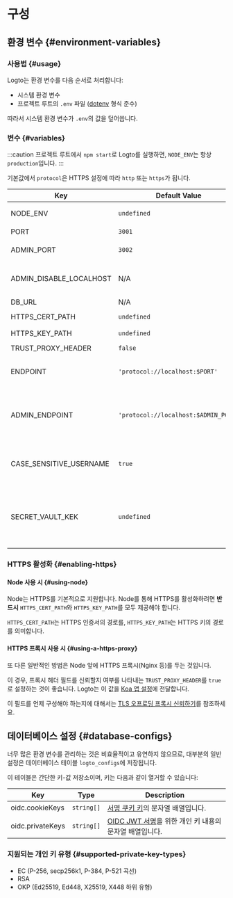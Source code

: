 # 구성

## 환경 변수 {#environment-variables}

### 사용법 {#usage}

Logto는 환경 변수를 다음 순서로 처리합니다:

- 시스템 환경 변수
- 프로젝트 루트의 `.env` 파일 ([dotenv](https://github.com/motdotla/dotenv#readme) 형식 준수)

따라서 시스템 환경 변수가 `.env`의 값을 덮어씁니다.

### 변수 {#variables}

:::caution
프로젝트 루트에서 `npm start`로 Logto를 실행하면, `NODE_ENV`는 항상 `production`입니다.
:::

기본값에서 `protocol`은 HTTPS 설정에 따라 `http` 또는 `https`가 됩니다.

| Key                     | Default Value                        | Type                                                     | Description                                                                                                                                                                                                                                                                      |
| ----------------------- | ------------------------------------ | -------------------------------------------------------- | -------------------------------------------------------------------------------------------------------------------------------------------------------------------------------------------------------------------------------------------------------------------------------- |
| NODE_ENV                | `undefined`                          | <code>'production' &#124; 'test' &#124; undefined</code> | Logto가 실행되는 환경의 종류입니다.                                                                                                                                                                                                                                              |
| PORT                    | `3001`                               | `number`                                                 | Logto가 수신 대기하는 로컬 포트입니다.                                                                                                                                                                                                                                           |
| ADMIN_PORT              | `3002`                               | `number`                                                 | Logto 관리 콘솔이 수신 대기하는 로컬 포트입니다.                                                                                                                                                                                                                                 |
| ADMIN_DISABLE_LOCALHOST | N/A                                  | <code>string &#124; boolean &#124; number</code>         | 관리 콘솔 포트를 비활성화하려면 `1` 또는 `true`로 설정하세요. `ADMIN_ENDPOINT`가 설정되지 않은 경우, 관리 콘솔이 완전히 비활성화됩니다.                                                                                                                                          |
| DB_URL                  | N/A                                  | `string`                                                 | Logto 데이터베이스용 [Postgres DSN](https://www.postgresql.org/docs/14/libpq-connect.html#id-1.7.3.8.3.6)입니다.                                                                                                                                                                 |
| HTTPS_CERT_PATH         | `undefined`                          | <code>string &#124; undefined</code>                     | 자세한 내용은 [HTTPS 활성화](#enabling-https)를 참조하세요.                                                                                                                                                                                                                      |
| HTTPS_KEY_PATH          | `undefined`                          | <code>string &#124; undefined</code>                     | 위와 동일합니다.                                                                                                                                                                                                                                                                 |
| TRUST_PROXY_HEADER      | `false`                              | `boolean`                                                | 위와 동일합니다.                                                                                                                                                                                                                                                                 |
| ENDPOINT                | `'protocol://localhost:$PORT'`       | `string`                                                 | 온라인 테스트 또는 프로덕션을 위해 커스텀 도메인으로 URL을 지정할 수 있습니다. 이 값은 [OIDC 발급자 식별자](https://openid.net/specs/openid-connect-core-1_0.html#IssuerIdentifier)에도 영향을 줍니다.                                                                           |
| ADMIN_ENDPOINT          | `'protocol://localhost:$ADMIN_PORT'` | `string`                                                 | 프로덕션 환경에서 커스텀 도메인으로 URL을 지정할 수 있습니다 (예: `ADMIN_ENDPOINT=https://admin.domain.com`). 이 값은 관리 콘솔 리디렉션 URI에도 영향을 줍니다.                                                                                                                  |
| CASE_SENSITIVE_USERNAME | `true`                               | `boolean`                                                | 사용자 이름의 대소문자 구분 여부를 지정합니다. 이 값을 변경할 때는 주의하세요. 기존 데이터베이스 데이터가 자동으로 조정되지 않으므로 수동으로 관리해야 합니다.                                                                                                                   |
| SECRET_VAULT_KEK        | `undefined`                          | `string`                                                 | [Secret Vault](/secret-vault)에서 데이터 암호화 키 (DEK)를 암호화하는 데 사용되는 키 암호화 키 (KEK)입니다. Secret Vault가 제대로 작동하려면 필수입니다. base64로 인코딩된 문자열이어야 하며, AES-256 (32바이트)을 권장합니다. 예시: `crypto.randomBytes(32).toString('base64')` |

### HTTPS 활성화 {#enabling-https}

#### Node 사용 시 {#using-node}

Node는 HTTPS를 기본적으로 지원합니다. Node를 통해 HTTPS를 활성화하려면 **반드시** `HTTPS_CERT_PATH`와 `HTTPS_KEY_PATH`를 모두 제공해야 합니다.

`HTTPS_CERT_PATH`는 HTTPS 인증서의 경로를, `HTTPS_KEY_PATH`는 HTTPS 키의 경로를 의미합니다.

#### HTTPS 프록시 사용 시 {#using-a-https-proxy}

또 다른 일반적인 방법은 Node 앞에 HTTPS 프록시(Nginx 등)를 두는 것입니다.

이 경우, 프록시 헤더 필드를 신뢰할지 여부를 나타내는 `TRUST_PROXY_HEADER`를 `true`로 설정하는 것이 좋습니다. Logto는 이 값을 [Koa 앱 설정](https://github.com/koajs/koa/blob/master/docs/api/index.md#settings)에 전달합니다.

이 필드를 언제 구성해야 하는지에 대해서는 [TLS 오프로딩 프록시 신뢰하기](https://github.com/panva/node-oidc-provider/blob/main/docs/README.md#trusting-tls-offloading-proxies)를 참조하세요.

## 데이터베이스 설정 {#database-configs}

너무 많은 환경 변수를 관리하는 것은 비효율적이고 유연하지 않으므로, 대부분의 일반 설정은 데이터베이스 테이블 `logto_configs`에 저장됩니다.

이 테이블은 간단한 키-값 저장소이며, 키는 다음과 같이 열거할 수 있습니다:

| Key              | Type                  | Description                                                                                                             |
| ---------------- | --------------------- | ----------------------------------------------------------------------------------------------------------------------- |
| oidc.cookieKeys  | <code>string[]</code> | [서명 쿠키 키](https://github.com/panva/node-oidc-provider/blob/main/docs/README.md#cookieskeys)의 문자열 배열입니다.   |
| oidc.privateKeys | <code>string[]</code> | [OIDC JWT 서명](https://openid.net/specs/openid-connect-core-1_0.html#Signing)을 위한 개인 키 내용의 문자열 배열입니다. |

### 지원되는 개인 키 유형 {#supported-private-key-types}

- EC (P-256, secp256k1, P-384, P-521 곡선)
- RSA
- OKP (Ed25519, Ed448, X25519, X448 하위 유형)
